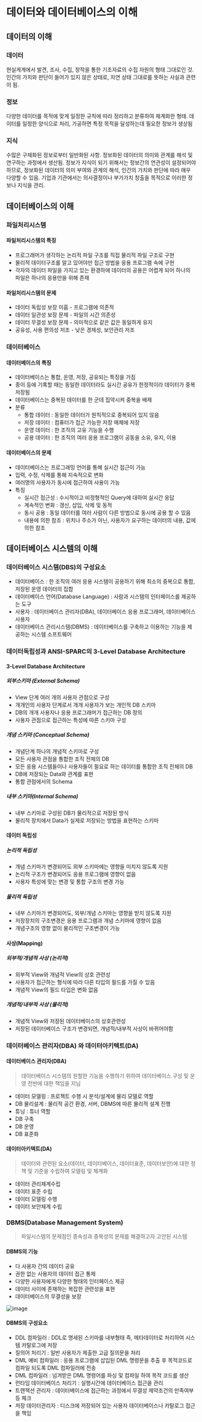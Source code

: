 # 데이터와 데이터베이스의 이해

## 데이터의 이해

### 데이터

현실게계에서 발견, 조사, 수집, 창작을 통한 기초자료의 수집 자원의 형태 그대로인 것. 인간의 가치와 판단이 들어가 있지 않은 상태로, 자연 상태 그대로를 뜻하는 사실과 관련이 됨.

### 정보

다양한 데이터를 목적에 맞게 일정한 규칙에 따라 정리하고 분류하여 체계화한 형태. 데이터를 일정한 양식으로 처리, 가공하면 특정 목적을 달성하는데 필요한 정보가 생상됨

### 지식

수많은 구체화된 정보로부터 일반화된 사항. 정보화된 데이터의 의미와 관계를 해석 및 연구하는 과정에서 생산됨. 정보가 지식이 되기 위해서는 정보간의 연관성이 설정되어야 하므로, 정보화된 데이터의 의미 부여와 관계의 해석, 인간의 가치와 판단에 따라 매우 다양할 수 있음. 기업과 기관에서는 의사결정이나 부가가치 창출을 목적으로 이러한 정보나 지식을 관리.

## 데이터베이스의 이해

### 파일처리시스템

#### 파일처리시스템의 특징

- 프로그래머가 생각하는 논리적 파일 구조를 직접 물리적 파일 구조로 구현
- 물리적 데이터구조를 알고 있어야만 접근 방법을 응용 프로그램 속에 구현
- 각자의 데이터 파일을 가지고 있는 환경하에 데이터의 공용은 어렵게 되어 하나의 파일은 하나의 응용만을 위해 존재

#### 파일처리시스템의 문제

- 데이터 독립성 보장 미흡 - 프로그램에 의존적
- 데이터 일관성 보장 문제 - 파일의 시간 의존성
- 데이터 무결성 보장 문제 - 의미적으로 같은 값은 동일하게 유지
- 공유성, 사용 편의성 저조 - 낮은 경제성, 보안관리 저조

### 데이터베이스

#### 데이터베이스의 특징

- 데이터베이스는 통합, 운영, 저장, 공유되는 특징을 가짐
- 종이 등에 기록할 때는 동일한 데이터라도 실시간 공유가 한정적이라 데이터가 중복 저장됨
- 데이터베이스는 중복된 데이터를 한 군데 집약시켜 중복을 배제
- 분류
  - 통합 데이터 : 동일한 데이터가 원칙적으로 중복되어 있지 않음
  - 저장 데이터 : 컴퓨터가 접근 가능한 저장 매체에 저장
  - 운영 데이터 : 한 조직의 고유 기능을 수행
  - 공용 데이터 : 한 조직의 여러 응용 프로그램이 공동을 소유, 유지, 이용

#### 데이터베이스의 문제

- 데이터베이스는 프로그래밍 언어를 통해 실시간 접근이 가능
- 입력, 수정, 삭제를 통해 지속적으로 변화
- 여러명의 사용자가 동시에 접근하여 사용이 가능
- 특징
  - 실시간 접근성 : 수시적이고 비정형적인 Query에 대하여 실시간 응답
  - 계속적인 변화 : 갱신, 삽입, 삭제 및 동적
  - 동시 공용 : 동일 데이터를 여러 사람이 다른 방법으로 동시에 공용 할 수 있음
  - 내용에 의한 참조 : 위치나 주소가 아닌, 사용자가 요구하는 데이터의 내용, 값에 의한 참조

## 데이터베이스 시스템의 이해

### 데이터베이스 시스템(DBS)의 구성요소

- 데이터베이스 : 한 조직의 여러 응용 시스템이 공용하기 위해 최소의 중복으로 통합, 저장된 운영 데이터의 집합
- 데이터베이스 언어(Database Language) : 사람과 시스템의 인터페이스를 제공하는 도구
- 사용자 : 데이터베이스 관리자(DBA), 데이터베이스 응용 프로그래머, 데이터베이스 사용자
- 데이터베이스 관리시스템(DBMS) : 데이터베이스를 구축하고 이용하는 기능을 제공하는 시스템 소프트웨어

### 데이터독립성과 ANSI-SPARC의 3-Level Database Architecture

#### 3-Level Database Architecture

##### 외부스키마 (External Schema)

- View 단계 여러 개의 사용자 관점으로 구성
- 개개인의 사용자 단계로서 개개 사용자가 보는 개인적 DB 스키마
- DB의 개개 사용자나 응용 프로그래머가 접근하는 DB 정의
- 사용자 관점으로 접근하는 특성에 따른 스키마 구성

##### 개념 스키마 (Conceptual Schema)

- 개념단계 하나의 개념적 스키마로 구성
- 모든 사용자 관점을 통합한 조직 전체의 DB
- 모든 응용 시스템들이나 사용자들이 필요로 하는 데이터를 통합한 조직 전체의 DB
- DB에 저장되는 Data와 관계를 표현
- 통합 관점에서의 Schema

##### 내부 스키마(Internal Schema)

- 내부 스키마로 구성된 DB가 물리적으로 저장된 방식
- 물리적 장치에서 Data가 실제로 저장되는 방법을 표현하는 스키마

#### 데이터 독립성

##### 논리적 독립성

- 개념 스키마가 변경되어도 외부 스키마에는 영향을 미치지 않도록 지원
- 논리적 구조가 변경되어도 응용 프로그램에 영향이 없음
- 사용자 특성에 맞는 변경 및 통합 구조의 변경 가능

##### 물리적 독립성

- 내부 스키마가 변경되어도, 외부/개념 스키마는 영향을 받지 않도록 지원
- 저장장치의 구조변경은 응용 프로그램과 개념 스키마에 영향이 없음
- 개념구조의 영향 없이 물리적인 구조변경이 가능

#### 사상(Mapping)

##### 외부적/개념적 사상 (논리적)

- 외부적 View와 개념적 View의 상호 관련성
- 사용자가 접근하는 형식에 따라 다른 타입의 필드를 가질 수 있음
- 개념적 View의 필드 타입은 변화 없음

##### 개념적/내부적 사상 (물리적)

- 개념적 View와 저장된 데이터베이스의 상호관련성
- 저장된 데이터베이스 구조가 변경되면, 개념적/내부적 사상이 바뀌어야함

### 데이터베이스 관리자(DBA) 와 데이터아키텍트(DA)

#### 데이터베이스 관리자(DBA)

> 데이터베이스 시스템의 원할한 기능을 수행하기 위하여 데이터베이스 구성 및 운영 전반에 대한 책임을 지님

- 데이터 모델링 : 프로젝트 수행 시 분석/설계에 물리 모델로 역할
- DB 물리설계 : 물리적 공간 환경, 서버, DBMS에 따른 물리적 설계 진행
- 튜닝 : 튜너 역할
- DB 구축
- DB 운영
- DB 표준화

#### 데이터아키텍트(DA)

> 데이터와 관련된 요소(데이터, 데이터베이스, 데이터표준, 데이터보안)에 대한 정책 및 기준을 수립하여 모델링 및 체계화

- 데이터 관리체계수립
- 데이터 표준 수립
- 데이터 모델링 수행
- 데이터 보안체계 수립

### DBMS(Database Management System)

> 파일시스템의 문제점인 종속성과 중복성의 문제를 해결하고자 고안된 시스템

#### DBMS의 기능

- 다 사용자 간의 데이터 공유
- 권한 없는 사용자의 데이터 접근 통제
- 다양한 사용자에게 다양한 형태의 인터페이스 제공
- 데이터 사이에 존재하는 복잡한 관련성을 표현
- 데이터베이스의 무결성을 보장

![image](2-data/DBMS.png)

#### DBMS의 구성요소

- DDL 컴파일러 : DDL로 명세된 스키마를 내부형태 즉, 메타데이터로 처리하여 시스템 카탈로그에 저장
- 질의어 처리기 : 일반 사용자가 제출한 고급 질의문을 처리
- DML 예비 컴파일러 : 응용 프로그램에 삽입된 DML 명령문을 추출 후 목적코드로 컴파일 되도록 DML 컴파일러에 전송
- DML 컴파일러 : 넘겨받은 DML 명령어를 파싱 및 컴파일 하여 목적 코드를 생산
- 런타임 데이터베이스 처리기 : 실행시간에 데이터베이스 접근을 관리
- 트랜잭션 관리자 : 데이터베이스에 접근하는 과정에서 무결성 제약조건의 만족여부 등 체크
- 저장 데이터관리자 : 디스크에 저장되어 있는 사용자 데이터베이스나 카탈로그 접근을 책임
